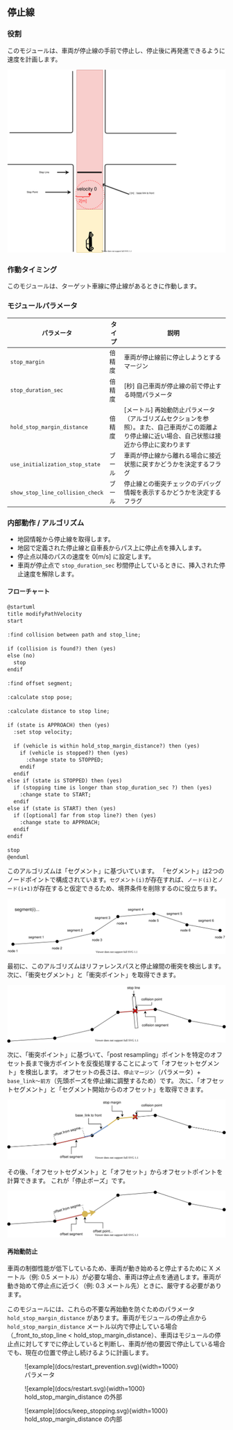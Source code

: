 ## 停止線

### 役割

このモジュールは、車両が停止線の手前で停止し、停止後に再発進できるように速度を計画します。

![停止線](docs/stop_line.svg)

### 作動タイミング

このモジュールは、ターゲット車線に停止線があるときに作動します。

### モジュールパラメータ

| パラメータ                       | タイプ | 説明                                                                                                                                              |
| -------------------------------- | ------ | ------------------------------------------------------------------------------------------------------------------------------------------------- |
| `stop_margin`                    | 倍精度 | 車両が停止線前に停止しようとするマージン                                                                                                          |
| `stop_duration_sec`              | 倍精度 | [秒] 自己車両が停止線の前で停止する時間パラメータ                                                                                                 |
| `hold_stop_margin_distance`      | 倍精度 | [メートル] 再始動防止パラメータ（アルゴリズムセクションを参照）。また、自己車両がこの距離より停止線に近い場合、自己状態は接近から停止に変わります |
| `use_initialization_stop_state`  | ブール | 車両が停止線から離れる場合に接近状態に戻すかどうかを決定するフラグ                                                                                |
| `show_stop_line_collision_check` | ブール | 停止線との衝突チェックのデバッグ情報を表示するかどうかを決定するフラグ                                                                            |

### 内部動作 / アルゴリズム

- 地図情報から停止線を取得します。
- 地図で定義された停止線と自車長からパス上に停止点を挿入します。
- 停止点以降のパスの速度を 0[m/s] に設定します。
- 車両が停止点で `stop_duration_sec` 秒間停止しているときに、挿入された停止速度を解除します。

#### フローチャート

```plantuml
@startuml
title modifyPathVelocity
start

:find collision between path and stop_line;

if (collision is found?) then (yes)
else (no)
  stop
endif

:find offset segment;

:calculate stop pose;

:calculate distance to stop line;

if (state is APPROACH) then (yes)
  :set stop velocity;

  if (vehicle is within hold_stop_margin_distance?) then (yes)
    if (vehicle is stopped?) then (yes)
      :change state to STOPPED;
    endif
  endif
else if (state is STOPPED) then (yes)
  if (stopping time is longer than stop_duration_sec ?) then (yes)
    :change state to START;
  endif
else if (state is START) then (yes)
  if ([optional] far from stop line?) then (yes)
    :change state to APPROACH;
  endif
endif

stop
@enduml
```

このアルゴリズムは「セグメント」に基づいています。
「セグメント」は2つのノードポイントで構成されています。`セグメント(i)`が存在すれば、`ノード(i)`と`ノード(i+1)`が存在すると仮定できるため、境界条件を削除するのに役立ちます。

![node_and_segment](docs/./node_and_segment.drawio.svg)

最初に、このアルゴリズムはリファレンスパスと停止線間の衝突を検出します。
次に、「衝突セグメント」と「衝突ポイント」を取得できます。

![find_collision_segment](docs/./find_collision_segment.drawio.svg)

次に、「衝突ポイント」に基づいて、「post resampling」ポイントを特定のオフセット長まで後方ポイントを反復処理することによって「オフセットセグメント」を検出します。
オフセットの長さは、`停止マージン`（パラメータ）+ `base_link～前方`（先頭ポーズを停止線に調整するため）です。
次に、「オフセットセグメント」と「セグメント開始からのオフセット」を取得できます。

![find_offset_segment](docs/./find_offset_segment.drawio.svg)

その後、「オフセットセグメント」と「オフセット」からオフセットポイントを計算できます。 これが「停止ポーズ」です。

![calculate_stop_pose](docs/./calculate_stop_pose.drawio.svg)

#### 再始動防止

車両の制御性能が低下しているため、車両が動き始めると停止するために X メートル（例: 0.5 メートル）が必要な場合、車両は停止点を通過します。車両が動き始めて停止点に近づく（例: 0.3 メートル先）ときに、厳守する必要があります。

このモジュールには、これらの不要な再始動を防ぐためのパラメータ `hold_stop_margin_distance` があります。車両がモジュールの停止点から `hold_stop_margin_distance` メートル以内で停止している場合（\_front_to_stop_line < hold_stop_margin_distance）、車両はモジュールの停止点に対してすでに停止していると判断し、車両が他の要因で停止している場合でも、現在の位置で停止し続けるように計画します。

<figure markdown>
  ![example](docs/restart_prevention.svg){width=1000}
  <figcaption>パラメータ</figcaption>
</figure>

<figure markdown>
  ![example](docs/restart.svg){width=1000}
  <figcaption>hold_stop_margin_distance の外部</figcaption>
</figure>

<figure markdown>
  ![example](docs/keep_stopping.svg){width=1000}
  <figcaption>hold_stop_margin_distance の内部</figcaption>
</figure>
